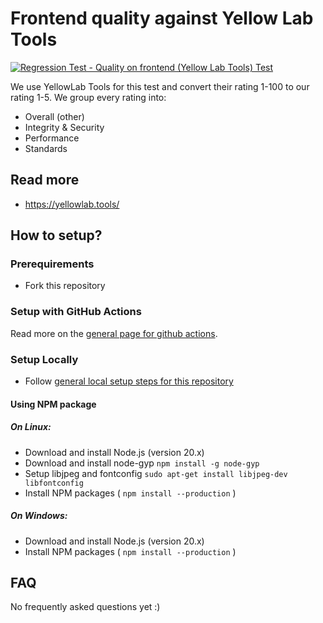 # Frontend quality against Yellow Lab Tools
[![Regression Test - Quality on frontend (Yellow Lab Tools) Test](https://github.com/Webperf-se/webperf_core/actions/workflows/regression-test-ylt.yml/badge.svg)](https://github.com/Webperf-se/webperf_core/actions/workflows/regression-test-ylt.yml)

We use YellowLab Tools for this test and convert their rating 1-100 to our rating 1-5.
We group every rating into:
* Overall (other)
* Integrity & Security
* Performance
* Standards

## Read more

* https://yellowlab.tools/

## How to setup?

### Prerequirements

* Fork this repository

### Setup with GitHub Actions

Read more on the [general page for github actions](../getting-started-github-actions.md).

### Setup Locally

* Follow [general local setup steps for this repository](../getting-started-local.md)

#### Using NPM package

##### On Linux:
* Download and install Node.js (version 20.x)
* Download and install node-gyp `npm install -g node-gyp`
* Setup libjpeg and fontconfig `sudo apt-get install libjpeg-dev libfontconfig`
* Install NPM packages ( `npm install --production` )

##### On Windows:
* Download and install Node.js (version 20.x)
* Install NPM packages ( `npm install --production` )

## FAQ

No frequently asked questions yet :)

